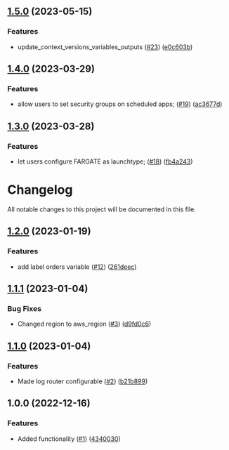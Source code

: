 ## [1.5.0](https://github.com/justtrackio/terraform-aws-ecs-scheduled-app/compare/v1.4.0...v1.5.0) (2023-05-15)


### Features

* update_context_versions_variables_outputs ([#23](https://github.com/justtrackio/terraform-aws-ecs-scheduled-app/issues/23)) ([e0c603b](https://github.com/justtrackio/terraform-aws-ecs-scheduled-app/commit/e0c603be6f2950271001063b30726226d138f3c4))

## [1.4.0](https://github.com/justtrackio/terraform-aws-ecs-scheduled-app/compare/v1.3.0...v1.4.0) (2023-03-29)


### Features

* allow users to set security groups on scheduled apps; ([#19](https://github.com/justtrackio/terraform-aws-ecs-scheduled-app/issues/19)) ([ac3677d](https://github.com/justtrackio/terraform-aws-ecs-scheduled-app/commit/ac3677d8d9fa9cb3fbe60f86713d1d543c845aed))

## [1.3.0](https://github.com/justtrackio/terraform-aws-ecs-scheduled-app/compare/v1.2.0...v1.3.0) (2023-03-28)


### Features

* let users configure FARGATE as launchtype; ([#18](https://github.com/justtrackio/terraform-aws-ecs-scheduled-app/issues/18)) ([fb4a243](https://github.com/justtrackio/terraform-aws-ecs-scheduled-app/commit/fb4a2434ff01972e3fe01b90ab6ce2a14c5a5383))

# Changelog

All notable changes to this project will be documented in this file.

## [1.2.0](https://github.com/justtrackio/terraform-aws-ecs-scheduled-app/compare/v1.1.1...v1.2.0) (2023-01-19)


### Features

* add label orders variable ([#12](https://github.com/justtrackio/terraform-aws-ecs-scheduled-app/issues/12)) ([261deec](https://github.com/justtrackio/terraform-aws-ecs-scheduled-app/commit/261deec4d4292558c5c9a9933c217a84ec6c978c))

## [1.1.1](https://github.com/justtrackio/terraform-aws-ecs-scheduled-app/compare/v1.1.0...v1.1.1) (2023-01-04)


### Bug Fixes

* Changed region to aws_region ([#3](https://github.com/justtrackio/terraform-aws-ecs-scheduled-app/issues/3)) ([d9fd0c6](https://github.com/justtrackio/terraform-aws-ecs-scheduled-app/commit/d9fd0c6945dfec7b1b3e36934b97444bfcd323bf))

## [1.1.0](https://github.com/justtrackio/terraform-aws-ecs-scheduled-app/compare/v1.0.0...v1.1.0) (2023-01-04)


### Features

* Made log router configurable ([#2](https://github.com/justtrackio/terraform-aws-ecs-scheduled-app/issues/2)) ([b21b899](https://github.com/justtrackio/terraform-aws-ecs-scheduled-app/commit/b21b8991079e2da16cbde896f728cf0c677396cb))

## 1.0.0 (2022-12-16)


### Features

* Added functionality ([#1](https://github.com/justtrackio/terraform-aws-ecs-scheduled-app/issues/1)) ([4340030](https://github.com/justtrackio/terraform-aws-ecs-scheduled-app/commit/43400309baac40248a403a2f6919827e836af81e))
